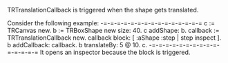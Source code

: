 TRTranslationCallback is triggered when the shape gets translated. 

Consider the following example:
-=-=-=-=-=-=-=-=-=-=-=-=-=-=-=
c := TRCanvas new.
b := TRBoxShape new size: 40.
c addShape: b.
callback := TRTranslationCallback new.
callback block: [ :aShape :step | step inspect ].
b addCallback: callback.
b translateBy: 5 @ 10.
c.
-=-=-=-=-=-=-=-=-=-=-=-=-=-=-=
It opens an inspector because the block is triggered.